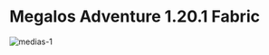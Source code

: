 # Megalos Adventure 1.20.1 Fabric 
![medias-1](https://github.com/user-attachments/assets/c5be85bd-80d5-4287-bcb7-e80202132709)
